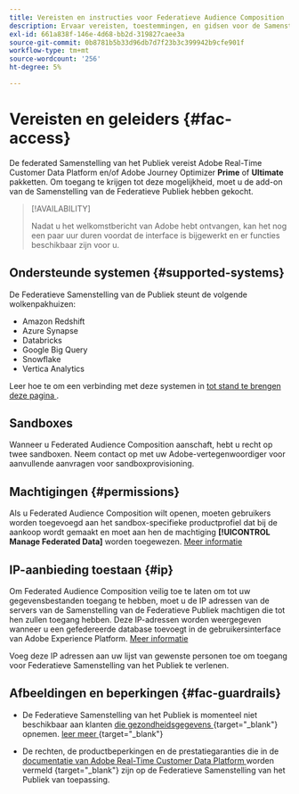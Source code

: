 ```yaml
---
title: Vereisten en instructies voor Federatieve Audience Composition
description: Ervaar vereisten, toestemmingen, en gidsen voor de Samenstelling van de Publiek van de Federatieve
exl-id: 661a838f-146e-4d68-bb2d-319827caee3a
source-git-commit: 0b8781b5b33d96db7d7f23b3c399942b9cfe901f
workflow-type: tm+mt
source-wordcount: '256'
ht-degree: 5%

---
```


# Vereisten en geleiders {#fac-access}

De federated Samenstelling van het Publiek vereist Adobe Real-Time Customer Data Platform en/of Adobe Journey Optimizer **Prime** of **Ultimate** pakketten. Om toegang te krijgen tot deze mogelijkheid, moet u de add-on van de Samenstelling van de Federatieve Publiek hebben gekocht.

>[!AVAILABILITY]
>
>Nadat u het welkomstbericht van Adobe hebt ontvangen, kan het nog een paar uur duren voordat de interface is bijgewerkt en er functies beschikbaar zijn voor u.

## Ondersteunde systemen {#supported-systems}

De Federatieve Samenstelling van de Publiek steunt de volgende wolkenpakhuizen:

* Amazon Redshift
* Azure Synapse
* Databricks
* Google Big Query
* Snowflake
* Vertica Analytics

Leer hoe te om een verbinding met deze systemen in [ tot stand te brengen deze pagina ](../connections/connections.md).

## Sandboxes

Wanneer u Federated Audience Composition aanschaft, hebt u recht op twee sandboxen. Neem contact op met uw Adobe-vertegenwoordiger voor aanvullende aanvragen voor sandboxprovisioning.

## Machtigingen {#permissions}

Als u Federated Audience Composition wilt openen, moeten gebruikers worden toegevoegd aan het sandbox-specifieke productprofiel dat bij de aankoop wordt gemaakt en moet aan hen de machtiging **[!UICONTROL Manage Federated Data]** worden toegewezen. [Meer informatie](feature-access.md)

## IP-aanbieding toestaan {#ip}

Om Federated Audience Composition veilig toe te laten om tot uw gegevensbestanden toegang te hebben, moet u de IP adressen van de servers van de Samenstelling van de Federatieve Publiek machtigen die tot hen zullen toegang hebben. Deze IP-adressen worden weergegeven wanneer u een gefedereerde database toevoegt in de gebruikersinterface van Adobe Experience Platform. [Meer informatie](../connections/connections.md)

Voeg deze IP adressen aan uw lijst van gewenste personen toe om toegang voor Federatieve Samenstelling van het Publiek te verlenen.

## Afbeeldingen en beperkingen {#fac-guardrails}

* De Federatieve Samenstelling van het Publiek is momenteel niet beschikbaar aan klanten [ die gezondheidsgegevens ](https://experienceleague.adobe.com/en/docs/events/customer-data-management-voices-recordings/governance/healthcare-shield) {target="_blank"} opnemen. [ leer meer ](https://experienceleague.adobe.com/en/docs/journey-optimizer/using/audiences-profiles-identities/audiences/about-audiences) {target="_blank"}

<!--
* Federated Audience Composition is compatible with Privacy & Security Shield and can be used in all verticals except for healthcare industries. Currently, Federated Audience Composition cannot be licensed to customers looking to ingest health data. [Learn more](https://experienceleague.adobe.com/en/docs/events/customer-data-management-voices-recordings/governance/healthcare-shield){target="_blank"}-->

* De rechten, de productbeperkingen en de prestatiegaranties die in de [ documentatie van Adobe Real-Time Customer Data Platform ](https://experienceleague.adobe.com/en/docs/experience-platform/profile/guardrails) worden vermeld {target="_blank"} zijn op de Federatieve Samenstelling van het Publiek van toepassing.
